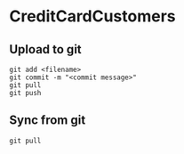 # CreditCardCustomers

## Upload to git

```
git add <filename>
git commit -m "<commit message>"
git pull
git push
```

## Sync from git

```
git pull
```